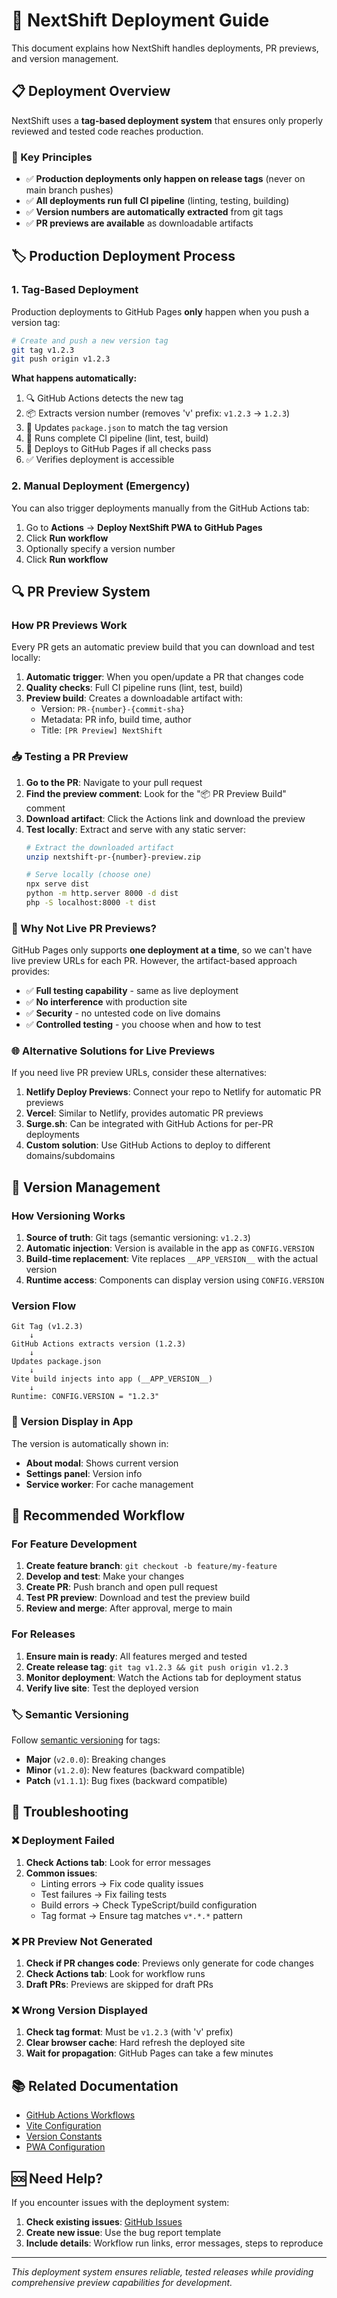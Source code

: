 # 🚀 NextShift Deployment Guide

This document explains how NextShift handles deployments, PR previews, and version management.

## 📋 Deployment Overview

NextShift uses a **tag-based deployment system** that ensures only properly reviewed and tested code reaches production.

### 🎯 Key Principles

- ✅ **Production deployments only happen on release tags** (never on main branch pushes)
- ✅ **All deployments run full CI pipeline** (linting, testing, building)
- ✅ **Version numbers are automatically extracted** from git tags
- ✅ **PR previews are available** as downloadable artifacts

## 🏷️ Production Deployment Process

### 1. Tag-Based Deployment

Production deployments to GitHub Pages **only** happen when you push a version tag:

```bash
# Create and push a new version tag
git tag v1.2.3
git push origin v1.2.3
```

**What happens automatically:**
1. 🔍 GitHub Actions detects the new tag
2. 📦 Extracts version number (removes 'v' prefix: `v1.2.3` → `1.2.3`)
3. 🔧 Updates `package.json` to match the tag version
4. 🧪 Runs complete CI pipeline (lint, test, build)
5. 🚀 Deploys to GitHub Pages if all checks pass
6. ✅ Verifies deployment is accessible

### 2. Manual Deployment (Emergency)

You can also trigger deployments manually from the GitHub Actions tab:

1. Go to **Actions** → **Deploy NextShift PWA to GitHub Pages**
2. Click **Run workflow**
3. Optionally specify a version number
4. Click **Run workflow**

## 🔍 PR Preview System

### How PR Previews Work

Every PR gets an automatic preview build that you can download and test locally:

1. **Automatic trigger**: When you open/update a PR that changes code
2. **Quality checks**: Full CI pipeline runs (lint, test, build)
3. **Preview build**: Creates a downloadable artifact with:
   - Version: `PR-{number}-{commit-sha}`
   - Metadata: PR info, build time, author
   - Title: `[PR Preview] NextShift`

### 📥 Testing a PR Preview

1. **Go to the PR**: Navigate to your pull request
2. **Find the preview comment**: Look for the "📦 PR Preview Build" comment
3. **Download artifact**: Click the Actions link and download the preview
4. **Test locally**: Extract and serve with any static server:
   ```bash
   # Extract the downloaded artifact
   unzip nextshift-pr-{number}-preview.zip
   
   # Serve locally (choose one)
   npx serve dist
   python -m http.server 8000 -d dist
   php -S localhost:8000 -t dist
   ```

### 🚫 Why Not Live PR Previews?

GitHub Pages only supports **one deployment at a time**, so we can't have live preview URLs for each PR. However, the artifact-based approach provides:

- ✅ **Full testing capability** - same as live deployment
- ✅ **No interference** with production site
- ✅ **Security** - no untested code on live domains
- ✅ **Controlled testing** - you choose when and how to test

### 🌐 Alternative Solutions for Live Previews

If you need live PR preview URLs, consider these alternatives:

1. **Netlify Deploy Previews**: Connect your repo to Netlify for automatic PR previews
2. **Vercel**: Similar to Netlify, provides automatic PR previews
3. **Surge.sh**: Can be integrated with GitHub Actions for per-PR deployments
4. **Custom solution**: Use GitHub Actions to deploy to different domains/subdomains

## 🔢 Version Management

### How Versioning Works

1. **Source of truth**: Git tags (semantic versioning: `v1.2.3`)
2. **Automatic injection**: Version is available in the app as `CONFIG.VERSION`
3. **Build-time replacement**: Vite replaces `__APP_VERSION__` with the actual version
4. **Runtime access**: Components can display version using `CONFIG.VERSION`

### Version Flow

```
Git Tag (v1.2.3) 
    ↓
GitHub Actions extracts version (1.2.3)
    ↓
Updates package.json
    ↓
Vite build injects into app (__APP_VERSION__)
    ↓
Runtime: CONFIG.VERSION = "1.2.3"
```

### 📝 Version Display in App

The version is automatically shown in:
- **About modal**: Shows current version
- **Settings panel**: Version info
- **Service worker**: For cache management

## 🔄 Recommended Workflow

### For Feature Development

1. **Create feature branch**: `git checkout -b feature/my-feature`
2. **Develop and test**: Make your changes
3. **Create PR**: Push branch and open pull request
4. **Test PR preview**: Download and test the preview build
5. **Review and merge**: After approval, merge to main

### For Releases

1. **Ensure main is ready**: All features merged and tested
2. **Create release tag**: `git tag v1.2.3 && git push origin v1.2.3`
3. **Monitor deployment**: Watch the Actions tab for deployment status
4. **Verify live site**: Test the deployed version

### 🏷️ Semantic Versioning

Follow [semantic versioning](https://semver.org/) for tags:

- **Major** (`v2.0.0`): Breaking changes
- **Minor** (`v1.2.0`): New features (backward compatible)
- **Patch** (`v1.1.1`): Bug fixes (backward compatible)

## 🔧 Troubleshooting

### ❌ Deployment Failed

1. **Check Actions tab**: Look for error messages
2. **Common issues**:
   - Linting errors → Fix code quality issues
   - Test failures → Fix failing tests
   - Build errors → Check TypeScript/build configuration
   - Tag format → Ensure tag matches `v*.*.*` pattern

### ❌ PR Preview Not Generated

1. **Check if PR changes code**: Previews only generate for code changes
2. **Check Actions tab**: Look for workflow runs
3. **Draft PRs**: Previews are skipped for draft PRs

### ❌ Wrong Version Displayed

1. **Check tag format**: Must be `v1.2.3` (with 'v' prefix)
2. **Clear browser cache**: Hard refresh the deployed site
3. **Wait for propagation**: GitHub Pages can take a few minutes

## 📚 Related Documentation

- [GitHub Actions Workflows](.github/workflows/)
- [Vite Configuration](vite.config.ts)
- [Version Constants](src/utils/config.ts)
- [PWA Configuration](public/manifest.webmanifest)

## 🆘 Need Help?

If you encounter issues with the deployment system:

1. **Check existing issues**: [GitHub Issues](https://github.com/tjorim/NextShift/issues)
2. **Create new issue**: Use the bug report template
3. **Include details**: Workflow run links, error messages, steps to reproduce

---

*This deployment system ensures reliable, tested releases while providing comprehensive preview capabilities for development.*